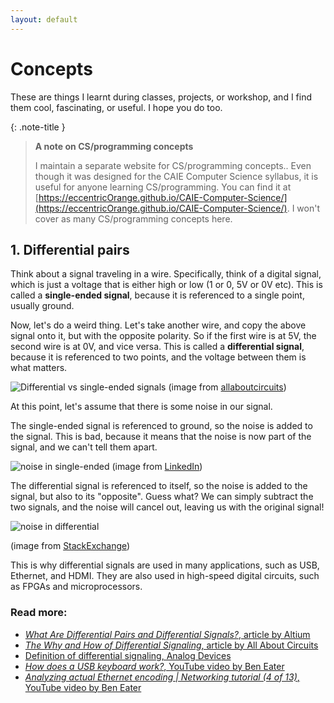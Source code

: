 ```yaml
---
layout: default
---
```

# Concepts

These are things I learnt during classes, projects, or workshop, and I find them cool, fascinating, or useful. I hope you do too.

{: .note-title }
> **A note on CS/programming concepts**
> 
> I maintain a separate website for CS/programming concepts.. Even though it was designed for the CAIE Computer Science syllabus, it is useful for anyone learning CS/programming. You can find it at [https://eccentricOrange.github.io/CAIE-Computer-Science/](https://eccentricOrange.github.io/CAIE-Computer-Science/). I won't cover as many CS/programming concepts here.

## 1.   Differential pairs
Think about a signal traveling in a wire. Specifically, think of a digital signal, which is just a voltage that is either high or low (1 or 0, 5V or 0V etc). This is called a **single-ended signal**, because it is referenced to a single point, usually ground.

Now, let's do a weird thing. Let's take another wire, and copy the above signal onto it, but with the opposite polarity. So if the first wire is at 5V, the second wire is at 0V, and vice versa. This is called a **differential signal**, because it is referenced to two points, and the voltage between them is what matters.

![Differential vs single-ended signals](https://www.allaboutcircuits.com/uploads/articles/DS_TimingDiagramm_2.jpg)
(image from [allaboutcircuits](www.allaboutcircuits.com))

At this point, let's assume that there is some noise in our signal.

The single-ended signal is referenced to ground, so the noise is added to the signal. This is bad, because it means that the noise is now part of the signal, and we can't tell them apart.

![noise in single-ended](https://media.licdn.com/dms/image/C4E12AQFJgPhpGzC91g/article-cover_image-shrink_600_2000/0/1526946849737?e=2147483647&v=beta&t=m-Kj3UTfoB_Fc_mqzzcSev1fI5ckFW14M8NQbkwc4Ek)
(image from [LinkedIn](https://www.linkedin.com/pulse/what-differential-signaling-why-use-it-alexander-witkowski/))

The differential signal is referenced to itself, so the noise is added to the signal, but also to its "opposite". Guess what? We can simply subtract the two signals, and the noise will cancel out, leaving us with the original signal!


<img src="https://i.stack.imgur.com/Fc6Nt.png" style="background-color: white;" alt="noise in differential"/>

(image from [StackExchange](https://electronics.stackexchange.com/questions/231297/noise-can-be-differential-or-common))


This is why differential signals are used in many applications, such as USB, Ethernet, and HDMI. They are also used in high-speed digital circuits, such as FPGAs and microprocessors.

### Read more:
*   [_What Are Differential Pairs and Differential Signals?_, article by Altium](https://resources.altium.com/p/what-are-differential-pairs-and-differential-signals)
*   [_The Why and How of Differential Signaling_, article by All About Circuits](https://www.allaboutcircuits.com/technical-articles/the-why-and-how-of-differential-signaling/)
*   [Definition of differential signaling, Analog Devices](https://www.analog.com/en/design-center/glossary/differential-signal.html)
*   [_How does a USB keyboard work?_, YouTube video by Ben Eater](https://www.youtube.com/watch?v=wdgULBpRoXk)
*   [_Analyzing actual Ethernet encoding \| Networking tutorial (4 of 13)_, YouTube video by Ben Eater](https://www.youtube.com/watch?v=i8CmibhvZ0c)